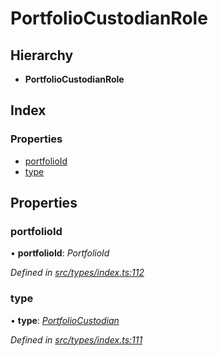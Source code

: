 # PortfolioCustodianRole

## Hierarchy

* **PortfolioCustodianRole**

## Index

### Properties

* [portfolioId](portfoliocustodianrole.md#portfolioid)
* [type](portfoliocustodianrole.md#type)

## Properties

### portfolioId

• **portfolioId**: _PortfolioId_

_Defined in_ [_src/types/index.ts:112_](https://github.com/PolymathNetwork/polymesh-sdk/blob/959efb76/src/types/index.ts#L112)

### type

• **type**: [_PortfolioCustodian_](../enums/roletype.md#portfoliocustodian)

_Defined in_ [_src/types/index.ts:111_](https://github.com/PolymathNetwork/polymesh-sdk/blob/959efb76/src/types/index.ts#L111)

